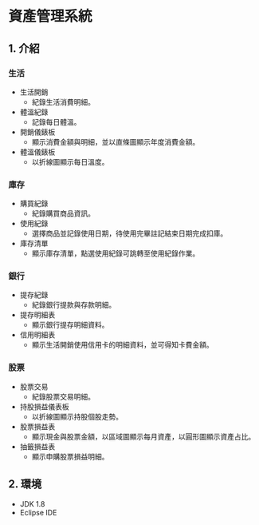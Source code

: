 # 資產管理系統

## 1. 介紹
### 生活
- 生活開銷
  - 紀錄生活消費明細。
- 體溫紀錄
  - 記錄每日體溫。
- 開銷儀錶板
  - 顯示消費金額與明細，並以直條圖顯示年度消費金額。
- 體溫儀錶板
  - 以折線圖顯示每日溫度。

### 庫存
- 購買紀錄
  - 紀錄購買商品資訊。
- 使用紀錄
  - 選擇商品並記錄使用日期，待使用完畢註記結束日期完成扣庫。
- 庫存清單
  - 顯示庫存清單，點選使用紀錄可跳轉至使用紀錄作業。

### 銀行
- 提存紀錄
  - 紀錄銀行提款與存款明細。
- 提存明細表
  - 顯示銀行提存明細資料。
- 信用明細表
  - 顯示生活開銷使用信用卡的明細資料，並可得知卡費金額。

### 股票
- 股票交易
  - 紀錄股票交易明細。
- 持股損益儀表板
  - 以折線圖顯示持股個股走勢。
- 股票損益表
  - 顯示現金與股票金額，以區域圖顯示每月資產，以圓形圖顯示資產占比。
- 抽籤損益表
  - 顯示申購股票損益明細。

## 2. 環境
- JDK 1.8
- Eclipse IDE
